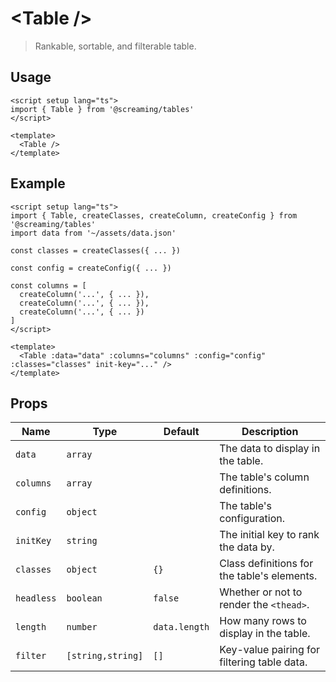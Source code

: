 # &lt;Table /&gt;

> Rankable, sortable, and filterable table.

## Usage

```vue
<script setup lang="ts">
import { Table } from '@screaming/tables'
</script>

<template>
  <Table />
</template>
```

## Example

```vue
<script setup lang="ts">
import { Table, createClasses, createColumn, createConfig } from '@screaming/tables'
import data from '~/assets/data.json'

const classes = createClasses({ ... })

const config = createConfig({ ... })

const columns = [
  createColumn('...', { ... }),
  createColumn('...', { ... }),
  createColumn('...', { ... })
]
</script>

<template>
  <Table :data="data" :columns="columns" :config="config" :classes="classes" init-key="..." />
</template>
```

## Props

| Name       | Type              | Default       | Description                                 |
| ---------- | ----------------- | ------------- | ------------------------------------------- |
| `data`     | `array`           |               | The data to display in the table.           |
| `columns`  | `array`           |               | The table's column definitions.             |
| `config`   | `object`          |               | The table's configuration.                  |
| `initKey`  | `string`          |               | The initial key to rank the data by.        |
| `classes`  | `object`          | `{}`          | Class definitions for the table's elements. |
| `headless` | `boolean`         | `false`       | Whether or not to render the `<thead>`.     |
| `length`   | `number`          | `data.length` | How many rows to display in the table.      |
| `filter`   | `[string,string]` | `[]`          | Key-value pairing for filtering table data. |

